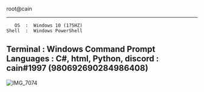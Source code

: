 root@cain

-----------------------------------
       OS  :  Windows 10 (175HZ)
    Shell  :  Windows PowerShell
 Terminal  :  Windows Command Prompt
 Languages :  C#, html, Python,
   discord :  cain#1997 (980692690284986408)
-----------------------------------
![IMG_7074](https://user-images.githubusercontent.com/113727935/190825505-27db6f2c-23db-4ad8-bf62-53b51005486e.jpg)
